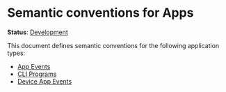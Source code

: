 <!--- Hugo front matter used to generate the website version of this page:
linkTitle: App
--->

# Semantic conventions for Apps

**Status**: [Development][DocumentStatus]

This document defines semantic conventions for the following application types:

* [App Events](app-events.md)
* [CLI Programs](cli.md)
* [Device App Events](device-app-events.md)

[DocumentStatus]: https://opentelemetry.io/docs/specs/otel/document-status
